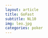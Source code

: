 ```yaml
---
layout: article
title: GoFast
subtitle: NL10
img: leo.jpg
categories: poker
---
```


<div class="body">
</div>
